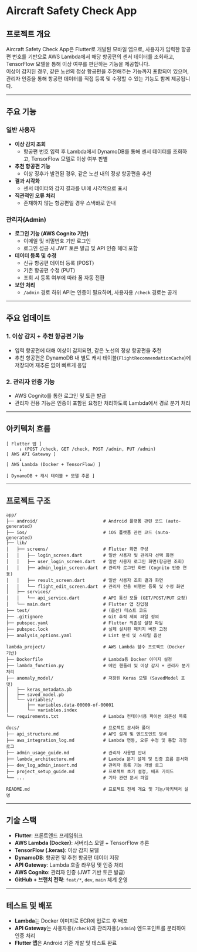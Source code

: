 # Aircraft Safety Check App

## 프로젝트 개요

Aircraft Safety Check App은 Flutter로 개발된 모바일 앱으로, 사용자가 입력한 항공편 번호를 기반으로 AWS Lambda에서 해당 항공편의 센서 데이터를 조회하고, TensorFlow 모델을 통해 이상 여부를 판단하는 기능을 제공합니다.  
이상이 감지된 경우, 같은 노선의 정상 항공편을 추천해주는 기능까지 포함되어 있으며, 관리자 인증을 통해 항공편 데이터를 직접 등록 및 수정할 수 있는 기능도 함께 제공됩니다.

---

## 주요 기능

### 일반 사용자
- **이상 감지 조회**  
  - 항공편 번호 입력 후 Lambda에서 DynamoDB를 통해 센서 데이터를 조회하고, TensorFlow 모델로 이상 여부 판별
- **추천 항공편 기능**  
  - 이상 징후가 발견된 경우, 같은 노선 내의 정상 항공편을 추천
- **결과 시각화**  
  - 센서 데이터와 감지 결과를 UI에 시각적으로 표시
- **직관적인 오류 처리**  
  - 존재하지 않는 항공편일 경우 스낵바로 안내

### 관리자(Admin)
- **로그인 기능 (AWS Cognito 기반)**  
  - 이메일 및 비밀번호 기반 로그인
  - 로그인 성공 시 JWT 토큰 발급 및 API 인증 헤더 포함
- **데이터 등록 및 수정**  
  - 신규 항공편 데이터 등록 (POST)
  - 기존 항공편 수정 (PUT)
  - 조회 시 등록 여부에 따라 폼 자동 전환
- **보안 처리**  
  - `/admin` 경로 하위 API는 인증이 필요하며, 사용자용 `/check` 경로는 공개

---

## 주요 업데이트

### 1. 이상 감지 + 추천 항공편 기능
- 입력 항공편에 대해 이상이 감지되면, 같은 노선의 정상 항공편을 추천
- 추천 항공편은 DynamoDB 내 별도 캐시 테이블(`FlightRecommendationCache`)에 저장되어 재추론 없이 빠르게 응답

### 2. 관리자 인증 기능
- AWS Cognito를 통한 로그인 및 토큰 발급
- 관리자 전용 기능은 인증이 포함된 요청만 처리하도록 Lambda에서 경로 분기 처리

---

## 아키텍처 흐름

```
[ Flutter 앱 ]
     ↓ (POST /check, GET /check, POST /admin, PUT /admin)
[ AWS API Gateway ]
     ↓
[ AWS Lambda (Docker + TensorFlow) ]
     ↓
[ DynamoDB + 캐시 테이블 + 모델 추론 ]
```

---

## 프로젝트 구조

```
app/
├── android/                         # Android 플랫폼 관련 코드 (auto-generated)
├── ios/                             # iOS 플랫폼 관련 코드 (auto-generated)
├── lib/
│   ├── screens/                     # Flutter 화면 구성
│   │   ├── login_screen.dart        # 일반 사용자 및 관리자 선택 화면
│   │   ├── user_login_screen.dart   # 일반 사용자 로그인 화면(항공편 조회)
│   │   ├── admin_login_screen.dart  # 관리자 로그인 화면 (Cognito 인증 연동)
│   │   ├── result_screen.dart       # 일반 사용자 조회 결과 화면
│   │   └── flight_edit_screen.dart  # 관리자 전용 비행편 등록 및 수정 화면
│   ├── services/
│   │   └── api_service.dart         # API 통신 모듈 (GET/POST/PUT 요청)
│   └── main.dart                    # Flutter 앱 진입점
├── test/                            # (옵션) 테스트 코드
├── .gitignore                       # Git 추적 제외 파일 정의
├── pubspec.yaml                     # Flutter 의존성 설정 파일
├── pubspec.lock                     # 실제 설치된 패키지 버전 고정
├── analysis_options.yaml            # Lint 분석 및 스타일 옵션

lambda_project/                      # AWS Lambda 함수 프로젝트 (Docker 기반)
├── Dockerfile                       # Lambda용 Docker 이미지 설정
├── lambda_function.py               # 메인 핸들러 및 이상 감지 + 관리자 분기 처리
├── anomaly_model/                   # 저장된 Keras 모델 (SavedModel 포맷)
│   ├── keras_metadata.pb
│   ├── saved_model.pb
│   └── variables/
│       ├── variables.data-00000-of-00001
│       └── variables.index
└── requirements.txt                 # Lambda 컨테이너용 파이썬 의존성 목록

docs/                                # 프로젝트 문서화 폴더
├── api_structure.md                 # API 설계 및 엔드포인트 명세
├── aws_integration_log.md           # Lambda 연동, 오류 수정 및 통합 과정 로그
├── admin_usage_guide.md             # 관리자 사용법 안내
├── lambda_architecture.md           # Lambda 분기 설계 및 인증 흐름 문서화
├── dev_log_admin_insert.md          # 관리자 등록 기능 개발 로그
├── project_setup_guide.md           # 프로젝트 초기 설정, 배포 가이드
└── ...                              # 기타 관련 문서 파일

README.md                            # 프로젝트 전체 개요 및 기능/아키텍처 설명
```


---

## 기술 스택

- **Flutter**: 프론트엔드 프레임워크
- **AWS Lambda (Docker)**: 서버리스 모델 + TensorFlow 추론
- **TensorFlow (.keras)**: 이상 감지 모델
- **DynamoDB**: 항공편 및 추천 항공편 데이터 저장
- **API Gateway**: Lambda 호출 라우팅 및 인증 처리
- **AWS Cognito**: 관리자 인증 (JWT 기반 토큰 발급)
- **GitHub + 브랜치 전략**: `feat/*`, `dev`, `main` 체계 운영

---

## 테스트 및 배포

- **Lambda**는 Docker 이미지로 ECR에 업로드 후 배포
- **API Gateway**는 사용자용(`/check`)과 관리자용(`/admin`) 엔드포인트를 분리하여 인증 처리
- **Flutter 앱**은 Android 기준 개발 및 테스트 완료
